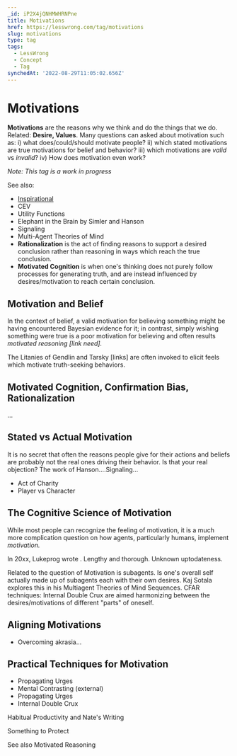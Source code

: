 ```yaml
---
_id: iP2X4jQNHMWHRNPne
title: Motivations
href: https://lesswrong.com/tag/motivations
slug: motivations
type: tag
tags:
  - LessWrong
  - Concept
  - Tag
synchedAt: '2022-08-29T11:05:02.656Z'
---
```

# Motivations

**Motivations** are the reasons why we think and do the things that we do. Related: **Desire, Values**. Many questions can asked about motivation such as: i) what does/could/should motivate people? ii) which stated motivations are true motivations for belief and behavior? iii) which motivations are *valid* vs *invalid*? iv) How does motivation even work? 

*Note: This tag is a work in progress*

See also:

- [Inspirational](www.lesswrong.com/stub)
- CEV
- Utility Functions
- Elephant in the Brain by Simler and Hanson
- Signaling
- Multi-Agent Theories of Mind
- **Rationalization** is the act of finding reasons to support a desired conclusion rather than reasoning in ways which reach the true conclusion.
- **Motivated Cognition** is when one's thinking does not purely follow processes for generating truth, and are instead influenced by desires/motivation to reach certain conclusion.

## Motivation and Belief

In the context of belief, a valid motivation for believing something might be having encountered Bayesian evidence for it; in contrast, simply wishing something were true is a poor motivation for believing and often results *motivated reasoning \[link need\].*

The Litanies of Gendlin and Tarsky \[links\] are often invoked to elicit feels which motivate truth-seeking behaviors.

## Motivated Cognition, Confirmation Bias, Rationalization

...

## Stated vs Actual Motivation

It is no secret that often the reasons people give for their actions and beliefs are probably not the real ones driving their behavior. Is that your real objection? The work of Hanson....Signaling...

- Act of Charity
- Player vs Character

## The Cognitive Science of Motivation

While most people can recognize the feeling of motivation, it is a much more complication question on how agents, particularly humans, implement *motivation.*

In 20xx, Lukeprog wrote <Neuroscience Review>. Lengthy and thorough. Unknown uptodateness.

Related to the question of Motivation is subagents. Is one's overall self actually made up of subagents each with their own desires. Kaj Sotala explores this in his Multiagent Theories of Mind Sequences. CFAR techniques: Internal Double Crux are aimed harmonizing between the desires/motivations of different "parts" of oneself.

## Aligning Motivations

- Overcoming akrasia...

## Practical Techniques for Motivation

- Propagating Urges
- Mental Contrasting (external)
- Propagating Urges
- Internal Double Crux

Habitual Productivity and Nate's Writing

Something to Protect

See also Motivated Reasoning